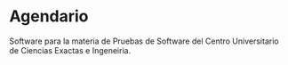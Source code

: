 # Agendario

Software para la materia de Pruebas de Software del Centro Universitario de Ciencias Exactas e Ingeneiria.
